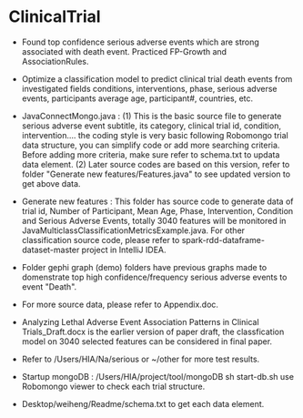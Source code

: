 # ClinicalTrial
- Found top confidence serious adverse events which are strong associated with death event.
  Practiced FP-Growth and AssociationRules. 
  
- Optimize a classification model to predict clinical trial death events from investigated fields
 conditions, interventions, phase, serious adverse events, participants average age, participant#, countries, etc.
 
- JavaConnectMongo.java :
 (1) This is the basic source file to generate serious adverse event subtitle, its category, clinical trial id, condition, intervention.... the coding style is very basic following Robomongo trial data structure, you can simplify code or add more searching criteria. Before adding more criteria, make sure refer to schema.txt to updata data element. 
  (2) Later source codes are based on this version, refer to folder "Generate new features/Features.java" to see updated version to get above data.
  
- Generate new features : This folder has source code to generate data of trial id, Number of Participant, Mean Age, Phase, Intervention, Condition and Serious Adverse Events, totally 3040 features will be monitored in JavaMulticlassClassificationMetricsExample.java.
  For other classification source code, please refer to spark-rdd-dataframe-dataset-master project in IntelliJ IDEA.
  
- Folder gephi graph (demo) folders have previous graphs made to domenstrate top high confidence/frequency serious adverse events to event "Death". 

- For more source data, please refer to Appendix.doc.

- Analyzing Lethal Adverse Event Association Patterns in Clinical Trials_Draft.docx is the earlier version of paper draft, the classfication model on 3040 selected features can be considered in final paper. 

- Refer to /Users/HIA/Na/serious or ~/other for more test results.

- Startup mongoDB : /Users/HIA/project/tool/mongoDB
  sh start-db.sh 
  use Robomongo viewer to check each trial structure.
  
- Desktop/weiheng/Readme/schema.txt to get each data element.
